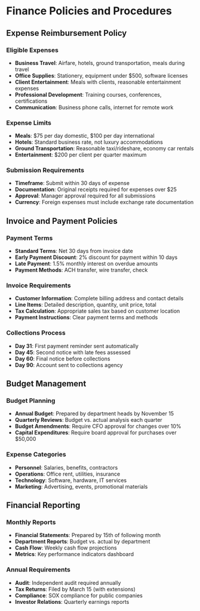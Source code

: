 # Finance Policies and Procedures

## Expense Reimbursement Policy

### Eligible Expenses
- **Business Travel**: Airfare, hotels, ground transportation, meals during travel
- **Office Supplies**: Stationery, equipment under $500, software licenses
- **Client Entertainment**: Meals with clients, reasonable entertainment expenses
- **Professional Development**: Training courses, conferences, certifications
- **Communication**: Business phone calls, internet for remote work

### Expense Limits
- **Meals**: $75 per day domestic, $100 per day international
- **Hotels**: Standard business rate, not luxury accommodations
- **Ground Transportation**: Reasonable taxi/rideshare, economy car rentals
- **Entertainment**: $200 per client per quarter maximum

### Submission Requirements
- **Timeframe**: Submit within 30 days of expense
- **Documentation**: Original receipts required for expenses over $25
- **Approval**: Manager approval required for all submissions
- **Currency**: Foreign expenses must include exchange rate documentation

## Invoice and Payment Policies

### Payment Terms
- **Standard Terms**: Net 30 days from invoice date
- **Early Payment Discount**: 2% discount for payment within 10 days
- **Late Payment**: 1.5% monthly interest on overdue amounts
- **Payment Methods**: ACH transfer, wire transfer, check

### Invoice Requirements
- **Customer Information**: Complete billing address and contact details
- **Line Items**: Detailed description, quantity, unit price, total
- **Tax Calculation**: Appropriate sales tax based on customer location
- **Payment Instructions**: Clear payment terms and methods

### Collections Process
- **Day 31**: First payment reminder sent automatically
- **Day 45**: Second notice with late fees assessed
- **Day 60**: Final notice before collections
- **Day 90**: Account sent to collections agency

## Budget Management

### Budget Planning
- **Annual Budget**: Prepared by department heads by November 15
- **Quarterly Reviews**: Budget vs. actual analysis each quarter
- **Budget Amendments**: Require CFO approval for changes over 10%
- **Capital Expenditures**: Require board approval for purchases over $50,000

### Expense Categories
- **Personnel**: Salaries, benefits, contractors
- **Operations**: Office rent, utilities, insurance
- **Technology**: Software, hardware, IT services
- **Marketing**: Advertising, events, promotional materials

## Financial Reporting

### Monthly Reports
- **Financial Statements**: Prepared by 15th of following month
- **Department Reports**: Budget vs. actual by department
- **Cash Flow**: Weekly cash flow projections
- **Metrics**: Key performance indicators dashboard

### Annual Requirements
- **Audit**: Independent audit required annually
- **Tax Returns**: Filed by March 15 (with extensions)
- **Compliance**: SOX compliance for public companies
- **Investor Relations**: Quarterly earnings reports